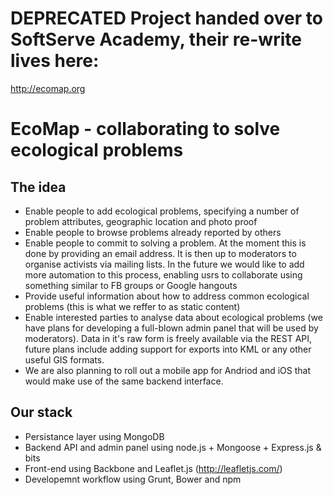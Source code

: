 # DEPRECATED Project handed over to SoftServe Academy, their re-write lives here: 
http://ecomap.org

# EcoMap - collaborating to solve ecological problems

## The idea

- Enable people to add ecological problems, specifying a number of problem attributes, geographic location and photo proof
- Enable people to browse problems already reported by others
- Enable people to commit to solving a problem. At the moment this is done by providing an email address. It is then up to moderators to organise activists via mailing lists. In the future we would like to add more automation to this process, enabling usrs to collaborate using something similar to FB groups or Google hangouts
- Provide useful information about how to address common ecological problems (this is what we reffer to as static content)
- Enable interested parties to analyse data about ecological problems (we have plans for developing a full-blown admin panel that will be used by moderators). Data in it's raw form is freely available via the REST API, future plans include adding support for exports into KML or any other useful GIS formats.
- We are also planning to roll out a mobile app for Andriod and iOS that would make use of the same backend interface.  

## Our stack

- Persistance layer using MongoDB
- Backend API and admin panel using node.js + Mongoose + Express.js & bits
- Front-end using Backbone and Leaflet.js (http://leafletjs.com/) 
- Developemnt workflow using Grunt, Bower and npm
